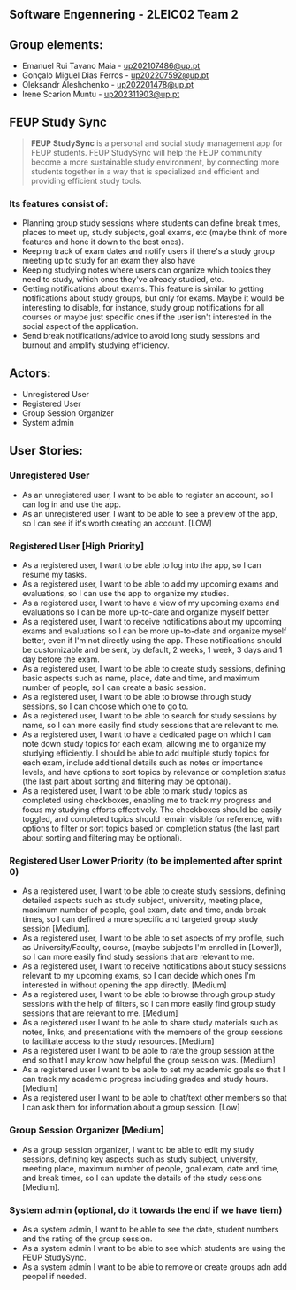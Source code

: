 ## Software Engennering - 2LEIC02 Team 2

## Group elements:
- Emanuel Rui Tavano Maia - up202107486@up.pt
- Gonçalo Miguel Dias Ferros - up202207592@up.pt
- Oleksandr Aleshchenko - up202201478@up.pt
- Irene Scarion Muntu - up202311903@up.pt

## FEUP Study Sync
> **FEUP StudySync** is a personal and social study management app for FEUP students. FEUP StudySync will help the FEUP community become a more sustainable study environment, by connecting more students together in a way that is specialized and efficient and providing efficient study tools.

### Its features consist of:
- Planning group study sessions where students can define break times, places to meet up, study subjects, goal exams, etc (maybe think of more features and hone it down to the best ones).
- Keeping track of exam dates and notify users if there's a study group meeting up to study for an exam they also have 
- Keeping studying notes where users can organize which topics they need to study, which ones they've already studied, etc.
- Getting notifications about exams. This feature is similar to getting notifications about study groups, but only for exams. Maybe it would be interesting to disable, for instance, study group notifications for all courses or maybe just specific ones if the user isn't interested in the social aspect of the application.
- Send break notifications/advice to avoid long study sessions and burnout and amplify studying efficiency.

## Actors:
- Unregistered User
- Registered User
- Group Session Organizer
- System admin

## User Stories:

### **Unregistered User**
- As an unregistered user, I want to be able to register an account, so I can log in and use the app.
- As an unregistered user, I want to be able to see a preview of the app, so I can see if it's worth creating an account. [LOW]

### **Registered User [High Priority]**
- As a registered user, I want to be able to log into the app, so I can resume my tasks.
- As a registered user, I want to be able to add my upcoming exams and evaluations, so I can use the app to organize my studies.
- As a registered user, I want to have a view of my upcoming exams and evaluations so I can be more up-to-date and organize myself better.
- As a registered user, I want to receive notifications about my upcoming exams and evaluations so I can be more up-to-date and organize myself better, even if I'm not directly using the app. These notifications should be customizable and be sent, by default, 2 weeks, 1 week, 3 days and 1 day before the exam.
- As a registered user, I want to be able to create study sessions, defining basic aspects such as name, place, date and time, and maximum number of people, so I can create a basic session.
- As a registered user, I want to be able to browse through study sessions, so I can choose which one to go to.
- As a registered user, I want to be able to search for study sessions by name, so I can more easily find study sessions that are relevant to me.
- As a registered user, I want to have a dedicated page on which I can note down study topics for each exam, allowing me to organize my studying efficiently. I should be able to add multiple study topics for each exam, include additional details such as notes or importance levels, and have options to sort topics by relevance or completion status (the last part about sorting and filtering may be optional).
- As a registered user, I want to be able to mark study topics as completed using checkboxes, enabling me to track my progress and focus my studying efforts effectively. The checkboxes should be easily toggled, and completed topics should remain visible for reference, with options to filter or sort topics based on completion status (the last part about sorting and filtering may be optional).

### **Registered User Lower Priority (to be implemented after sprint 0)**
- As a registered user, I want to be able to create study sessions, defining detailed aspects such as study subject, university, meeting place, maximum number of people, goal exam, date and time, anda break times, so I can defined a more specific and targeted group study session [Medium].
- As a registered user, I want to be able to set aspects of my profile, such as University/Faculty, course, (maybe subjects I'm enrolled in [Lower]), so I can more easily find study sessions that are relevant to me.
- As a registered user, I want to receive notifications about study sessions relevant to my upcoming exams, so I can decide which ones I'm interested in without opening the app directly. [Medium]
- As a registered user, I want to be able to browse through group study sessions with the help of filters, so I can more easily find group study sessions that are relevant to me. [Medium]
- As a registered user I want to be able to share study materials such as notes, links, and presentations with the members of the group sessions to facilitate access to the study resources. [Medium]
- As a registered user I want to be able to rate the group session at the end so that I may know how helpful the group session was. [Medium]
- As a registered user I want to be able to set my academic goals so that I can track my academic progress including grades and study hours. [Medium]
- As a registered user I want to be able to chat/text other members so that I can ask them for information about a group session. [Low]

### **Group Session Organizer [Medium]**
- As a group session organizer, I want to be able to edit my study sessions, defining key aspects such as study subject, university, meeting place, maximum number of people, goal exam, date and time, and break times, so I can update the details of the study sessions [Medium].

### **System admin (optional, do it towards the end if we have tiem)**
- As a system admin, I want to be able to see the date, student numbers and the rating of the group session.
- As a system admin I want to be able to see which students are using the FEUP StudySync.
- As a system admin I want to be able to remove or create groups adn add peopel if needed.
